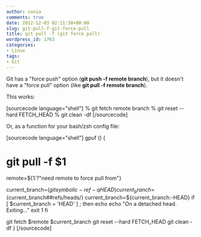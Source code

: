 ```yaml
---
author: sonia
comments: true
date: 2012-12-03 02:11:50+00:00
slug: git-pull-f-git-force-pull
title: git pull -f (git force pull)
wordpress_id: 1763
categories:
- Linux
tags:
- Git
---
```


Git has a "force push" option (**git push -f remote branch**), but it doesn't have a "force pull" option (like **git pull -f remote branch**).

This works:

[sourcecode language="shell"]
% git fetch remote branch
% git reset --hard FETCH_HEAD
% git clean -df
[/sourcecode]

Or, as a function for your bash/zsh config file:

[sourcecode language="shell"]
gpuf () {
   # git pull -f $1
   remote=${1:?"need remote to force pull from"}

   current_branch=$(git symbolic-ref -q HEAD)
   current_branch=${current_branch##refs/heads/}
   current_branch=${current_branch:-HEAD}
   if [ $current_branch = 'HEAD' ] ; then
       echo
       echo "On a detached head. Exiting..."
       exit 1
   fi  

   git fetch $remote $current_branch
   git reset --hard FETCH_HEAD
   git clean -df 
}
[/sourcecode]


